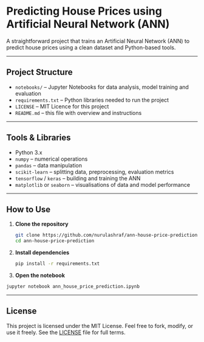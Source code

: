 # Predicting House Prices using Artificial Neural Network (ANN)

A straightforward project that trains an Artificial Neural Network (ANN) to predict house prices using a clean dataset and Python-based tools.

---

## Project Structure

- `notebooks/` – Jupyter Notebooks for data analysis, model training and evaluation  
- `requirements.txt` – Python libraries needed to run the project  
- `LICENSE` – MIT Licence for this project  
- `README.md` – this file with overview and instructions

---

##  Tools & Libraries

- Python 3.x  
- `numpy` – numerical operations  
- `pandas` – data manipulation  
- `scikit-learn` – splitting data, preprocessing, evaluation metrics  
- `tensorflow` / `keras` – building and training the ANN  
- `matplotlib` or `seaborn` – visualisations of data and model performance

---

##  How to Use

1. **Clone the repository**
   ```bash
   git clone https://github.com/nurulashraf/ann-house-price-prediction.git
   cd ann-house-price-prediction
    ```

2. **Install dependencies**

   ```bash
   pip install -r requirements.txt
   ```

3. **Open the notebook**

```bash
jupyter notebook ann_house_price_prediction.ipynb
```

---

## License

This project is licensed under the MIT License. Feel free to fork, modify, or use it freely. See the [LICENSE](LICENSE) file for full terms.

